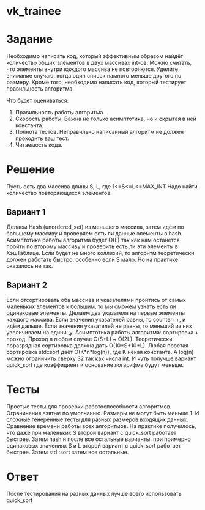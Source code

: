 # vk_trainee

# Задание
Необходимо написать код, который эффективным образом найдёт количество общих элементов в двух массивах int-ов. Можно считать, что элементы внутри каждого массива не повторяются. Уделите внимание случаю, когда один список намного меньше другого по размеру. Кроме того, необходимо написать код, который тестирует правильность алгоритма. 

Что будет оцениваться: 
1. Правильность работы алгоритма. 
2. Скорость работы. Важна не только асимптотика, но и скрытая в ней константа. 
3. Полнота тестов. Неправильно написанный алгоритм не должен проходить ваш тест. 
4. Читаемость кода. 

# Решение
Пусть есть два массива длины S, L, где 1<=S<=L<=MAX_INT
Надо найти количество повторяющихся элементов.

## Вариант 1
Делаем Hash (unordered_set) из меньшего массива, затем идём по большему массиву и проверяем есть ли данные элементы в hash.
Асимптотика работы алгоритма будет O(L) так как нам останется пройти по второму массиву и проверить есть ли эти элементы в ХэшТаблице. Если будет не много коллизий, то алгоритм теоретически должен работать быстро, особенно если S мало.
Но на практике оказалось не так.
## Вариант 2
Если отсортировать оба массива и указателями пройтись от самых маленьких элементов к большим, то мы сможем узнать есть ли одинаковые элементы.
Делаем два указателя на первые элементы каждого массива. Если значения указателей равны, то counter++, и идём дальше. Если значения указателей не равны, то меньший из них увеличиваем на единицу.
Асимптотика работы алгоритма: сортировка + проход. Проход в любом случае O(S+L) ~ O(2L).
Теоретически поразрядная сортировка должна дать O(10\*S+10\*L).
Любая простая сортировка std::sort даёт O(K\*n\*log(n)), где K некая константа. А log(n) можно ограничить сверху 32 так как числа int. И чуть получше вариант quick_sort где коэффициент и основание логарифма будут меньше.

# Тесты
Простые тесты для проверки работоспособности алгоритмов. Ограничения взятые по умолчанию. Размеры не могут быть меньше 1.
И сложные генерённые тесты для разных размеров входящих данных. Сравнение времени работы всех алгоритмов.
На практике получилось, что даже при маленьких S второй вариант с quick_sort работает быстрее. Затем hash и после все остальные варианты.
при примерно одинаковых значениях S и L второй вариант с quick_sort работает быстрее. Затем std::sort затем все остальные.

# Ответ
После тестирования на разных данных лучше всего использовать quick_sort
